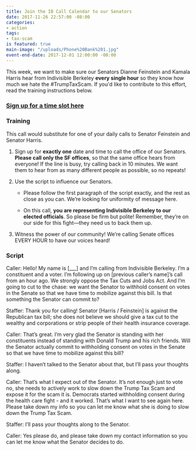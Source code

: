 ```yaml
---
title: Join the IB Call Calendar to our Senators
date: 2017-11-26 22:57:00 -08:00
categories:
- action
tags:
- tax-scam
is featured: true
main-image: "/uploads/Phone%20Bank%201.jpg"
event-end-date: 2017-12-01 12:00:00 -08:00
---
```


This week, we want to make sure our Senators Dianne Feinstein and Kamala Harris hear from Indivisible Berkeley **every single hour** so they know how much we hate the #TrumpTaxScam. If you'd like to contribute to this effort, read the training instructions below.

### [Sign up for a time slot here](https://docs.google.com/document/d/1i0avg6XWbuK1l5Tkm1kgoMycGSrvetoQhWTO61818a4/edit?usp=sharing)

### Training

This call would substitute for one of your daily calls to Senator Feinstein and Senator Harris.

1. Sign up for **exactly one** date and time to call the office of our Senators. **Please call only the SF offices**, so that the same office hears from everyone! If the line is busy, try calling back in 10 minutes. We want them to hear from as many different people as possible, so no repeats!

2. Use the script to influence our Senators.

     - Please follow the first paragraph of the script exactly, and the rest as close as you can. We’re looking for uniformity of message here.

     - On this call, **you are representing Indivisible Berkeley to our elected officials**. So please be firm but polite! Remember, they’re on our side for this fight—they need us to back them up.

3. Witness the power of our community! We’re calling Senate offices EVERY HOUR to have our voices heard!

### Script

Caller: Hello! My name is [___] and I’m calling from Indivisible Berkeley. I’m a constituent and a voter. I’m following up on [previous caller’s name]’s call from an hour ago. We strongly oppose the Tax Cuts and Jobs Act. And I’m going to cut to the chase: we want the Senator to withhold consent on votes in the Senate so that we have time to mobilize against this bill. Is that something the Senator can commit to?

Staffer: Thank you for calling! Senator [Harris / Feinstein] is against the Republican tax bill; she does not believe we should give a tax cut to the wealthy and corporations or strip people of their health insurance coverage.

Caller: That’s great. I’m very glad the Senator is standing with her constituents instead of standing with Donald Trump and his rich friends. Will the Senator actually commit to withholding consent on votes in the Senate so that we have time to mobilize against this bill?

Staffer: I haven’t talked to the Senator about that, but I’ll pass your thoughts along.

Caller: That’s what I expect out of the Senator. It’s not enough just to vote no, she needs to actively work to slow down the Trump Tax Scam and expose it for the scam it is. Democrats started withholding consent during the health care fight - and it worked. That’s what I want to see again here. Please take down my info so you can let me know what she is doing to slow down the Trump Tax Scam.

Staffer: I’ll pass your thoughts along to the Senator.

Caller: Yes please do, and please take down my contact information so you can let me know what the Senator decides to do.
